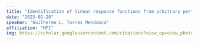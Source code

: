 ```yaml
---
title: "Identification of linear response functions from arbitrary perturbation experiments in the presence of noise"
date: "2023-01-20"
speaker: "Guilherme L. Torres Mendonca"
affiliation: "MPI"
img: https://scholar.googleusercontent.com/citations?view_op=view_photo&user=3A9B604AAAAJ&citpid=1
---
```

